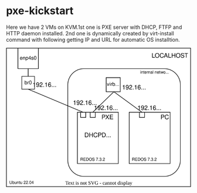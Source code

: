 # pxe-kickstart
Here we have 2 VMs on KVM.1st one is PXE server with DHCP, FTFP and HTTP daemon installed. 2nd one is dynamically created by virt-install command with following getting IP and URL for automatic OS installtion.

<img src="https://raw.githubusercontent.com/marat180399/pxe-kickstart/main/test.svg">
